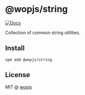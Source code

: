 # @wopjs/string

[![Docs](https://www.paka.dev/badges/v0/cute.svg)](https://www.paka.dev/npm/@wopjs/string)

Collection of common string utilities.

## Install

```
npm add @wopjs/string
```

## License

MIT @ [wopjs](https://github.com/wopjs)
